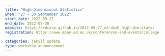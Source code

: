 ```yaml
---
title: "High-Dimensional Statistics"
when: "27 - 30 September 2022"
start_date: 2022-09-27
end_date: 2022-09-30
website: https://edcarp.github.io/2022-09-27_ed-dash_high-dim-stats/
registration: https://www.epay.ed.ac.uk/conferences-and-events/college-of-medicine-and-veterinary-medicine/school-of-molecular-genetic-and-population-health-sciences/igc/highdimensional-statistics-sep-22

categories: jekyll update
type: workshop_announcement
---
```

